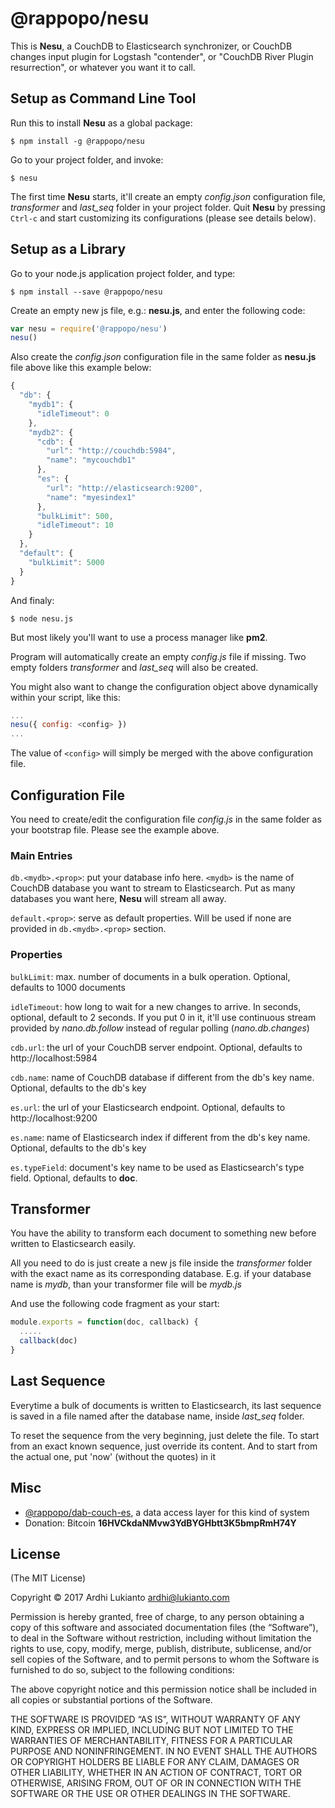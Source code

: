 # @rappopo/nesu

This is **Nesu**, a CouchDB to Elasticsearch synchronizer, or CouchDB changes input plugin for Logstash "contender", or "CouchDB River Plugin resurrection", or whatever you want it to call.

## Setup as Command Line Tool

Run this to install **Nesu** as a global package:

```
$ npm install -g @rappopo/nesu
```

Go to your project folder, and invoke:

```
$ nesu
```

The first time **Nesu** starts, it'll create an empty *config.json* configuration file, *transformer* and *last_seq* folder in your project folder. Quit **Nesu** by pressing `Ctrl-c` and start customizing its configurations (please see details below).

## Setup as a Library

Go to your node.js application project folder, and type:

```
$ npm install --save @rappopo/nesu
```

Create an empty new js file, e.g.: **nesu.js**, and enter the following code:

```javascript
var nesu = require('@rappopo/nesu')
nesu()
```

Also create the *config.json* configuration file in the same folder as **nesu.js** file above like this example below:

```javascript
{
  "db": {
    "mydb1": {
      "idleTimeout": 0
    },
    "mydb2": {
      "cdb": {
        "url": "http://couchdb:5984",
        "name": "mycouchdb1"
      },
      "es": {
        "url": "http://elasticsearch:9200",
        "name": "myesindex1"
      },
      "bulkLimit": 500,
      "idleTimeout": 10
    }
  },
  "default": {
    "bulkLimit": 5000
  }
}
```

And finaly: 

```
$ node nesu.js
```

But most likely you'll want to use a process manager like **pm2**.

Program will automatically create an empty *config.js* file if missing. Two empty folders *transformer* and *last_seq* will also be created.

You might also want to change the configuration object above dynamically within your script, like this:

```javascript
...
nesu({ config: <config> })
...
```

The value of `<config>` will simply be merged with the above configuration file.

## Configuration File

You need to create/edit the configuration file *config.js* in the same folder as your bootstrap file. Please see the example above.

### Main Entries

`db.<mydb>.<prop>`: put your database info here. `<mydb>` is the name of CouchDB database you want to stream to Elasticsearch. Put as many databases you want here, **Nesu** will stream all away.

`default.<prop>`: serve as default properties. Will be used if none are provided in `db.<mydb>.<prop>` section.

### Properties

`bulkLimit`: max. number of documents in a bulk operation. Optional, defaults to 1000 documents

`idleTimeout`: how long to wait for a new changes to arrive. In seconds, optional, default to 2 seconds. If you put 0 in it, it'll use continuous stream provided by *nano.db.follow* instead of regular polling (*nano.db.changes*)

`cdb.url`: the url of your CouchDB server endpoint. Optional, defaults to http://localhost:5984

`cdb.name`: name of CouchDB database if different from the db's key name. Optional, defaults to the db's key

`es.url`: the url of your Elasticsearch endpoint. Optional, defaults to http://localhost:9200

`es.name`: name of Elasticsearch index if different from the db's key name. Optional, defaults to the db's key

`es.typeField`: document's key name to be used as Elasticsearch's type field. Optional, defaults to **doc**. 

## Transformer

You have the ability to transform each document to something new before written to Elasticsearch easily. 

All you need to do is just create a new js file inside the *transformer* folder with the exact name as its corresponding database. E.g. if your database name is *mydb*, than your transformer file will be *mydb.js*

And use the following code fragment as your start:

```javascript
module.exports = function(doc, callback) {
  .....
  callback(doc)
}
```

## Last Sequence

Everytime a bulk of documents is written to Elasticsearch, its last sequence is saved in a file named after the database name, inside *last_seq* folder.

To reset the sequence from the very beginning, just delete the file. To start from an exact known sequence, just override its content. And to start from the actual one, put 'now' (without the quotes) in it

## Misc

* [@rappopo/dab-couch-es](https://github.com/rappopo/dab-couch-es), a data access layer for this kind of system
* Donation: Bitcoin **16HVCkdaNMvw3YdBYGHbtt3K5bmpRmH74Y**

## License

(The MIT License)

Copyright © 2017 Ardhi Lukianto <ardhi@lukianto.com>

Permission is hereby granted, free of charge, to any person obtaining a copy of this software and associated documentation files (the “Software”), to deal in the Software without restriction, including without limitation the rights to use, copy, modify, merge, publish, distribute, sublicense, and/or sell copies of the Software, and to permit persons to whom the Software is furnished to do so, subject to the following conditions:

The above copyright notice and this permission notice shall be included in all copies or substantial portions of the Software.

THE SOFTWARE IS PROVIDED “AS IS”, WITHOUT WARRANTY OF ANY KIND, EXPRESS OR IMPLIED, INCLUDING BUT NOT LIMITED TO THE WARRANTIES OF MERCHANTABILITY, FITNESS FOR A PARTICULAR PURPOSE AND NONINFRINGEMENT. IN NO EVENT SHALL THE AUTHORS OR COPYRIGHT HOLDERS BE LIABLE FOR ANY CLAIM, DAMAGES OR OTHER LIABILITY, WHETHER IN AN ACTION OF CONTRACT, TORT OR OTHERWISE, ARISING FROM, OUT OF OR IN CONNECTION WITH THE SOFTWARE OR THE USE OR OTHER DEALINGS IN THE SOFTWARE.
